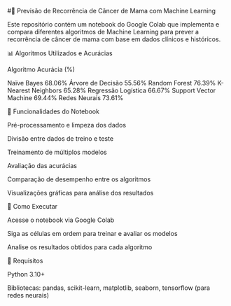 #🧠 Previsão de Recorrência de Câncer de Mama com Machine Learning

Este repositório contém um notebook do Google Colab que implementa e compara diferentes algoritmos de Machine Learning para prever a recorrência de câncer de mama com base em dados clínicos e históricos.

📊 Algoritmos Utilizados e Acurácias

Algoritmo	Acurácia (%)

Naïve Bayes	68.06%
Árvore de Decisão	55.56%
Random Forest	76.39%
K-Nearest Neighbors	65.28%
Regressão Logística	66.67%
Support Vector Machine	69.44%
Redes Neurais	73.61%

🧪 Funcionalidades do Notebook

Pré-processamento e limpeza dos dados

Divisão entre dados de treino e teste

Treinamento de múltiplos modelos

Avaliação das acurácias

Comparação de desempenho entre os algoritmos

Visualizações gráficas para análise dos resultados

🚀 Como Executar

Acesse o notebook via Google Colab

Siga as células em ordem para treinar e avaliar os modelos

Analise os resultados obtidos para cada algoritmo

🧠 Requisitos

Python 3.10+

Bibliotecas: pandas, scikit-learn, matplotlib, seaborn, tensorflow (para redes neurais)

